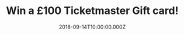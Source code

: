 ---
campaign-uuid: "c-6edca1b9-1527-440e-b24d-5b513cd7e865"
type: "Competition"
category: "Gifts"
date: "2018-09-14T10:00:00.000Z"
end-date: "2018-10-14T23:59:00.000Z"
disable-form: false
is_promoted: true
has_entry_page: true
title: "Win a £100 Ticketmaster Gift card!"
competition-description: "<p>In need of plans for the weekend? NME has just organised\
  \ it for you, YES! you’ve heard right, we’re giving away a £100 Ticketmaster Gift\
  \ card for YOU to attend that concert you’ve always wanted to go or that football\
  \ game!</p>\r\n<p>Want to go somewhere cool? Click below for a chance win.<p>"
hero-header: "Win a £100 Ticketmaster Gift card!"
terms-confirmation: "N/A"
banner-img: "https://assets.expresslyapp.com/asset-4824c8e4-b86a-4db6-9e52-9bf953583a7e.jpg"
logo-left-href: "https://www.ticketmaster.com"
logo-left-image: "https://assets.expresslyapp.com/asset-1569cb8e-9838-475e-b8ae-608d0cc3cbcb.jpg"
logo-left-title: "Ticketmaster"
bg-image-hero: "https://assets.expresslyapp.com/asset-31bdf8a2-3222-4d91-ab73-05a499bc4617.jpg"
bg-image-first: "https://assets.expresslyapp.com/asset-89419fe5-5215-41eb-9616-65c500201664.jpg"
section1-content: "<p>Without the art or artist there is no live event, that’s why\
  \ at Ticketmaster, they are dedicated to supporting them! Festivals, Sports events,\
  \ Family attractions… many more events for YOU to attend!</p>\r\n<p>At NME AAA we\
  \ want YOU to have the best time, that is why we don’t want you to miss out on this\
  \ amazing opportunity of winning a £100 Ticketmaster Gift card!</p>\r\n<p>Think\
  \ no more and enter the form below for a chance to win and you could be going anywhere\
  \ you’d like thanks to NME AAA!</p>\r\n<p>Good luck!</p>"
entry-title: "Win a £100 Ticketmaster Gift card!"
entry-content: "<p>Complete the form below before October 14th at 23:59 and enjoy\
  \ your favourite event with Ticketmaster!</p>"
has-winner: false
prize-description: "A £100 Ticketmaster Gift card."
special-conditions: "Multiple entries are allowed up to one every day."
---